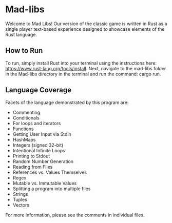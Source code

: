 # Mad-libs
Welcome to Mad Libs! Our version of the classic game is written in Rust
as a single player text-based experience designed to showcase elements of the
Rust language. 

## How to Run
To run, simply install Rust into your terminal using the 
instructions here: https://www.rust-lang.org/tools/install. Next, navigate to 
the mad-libs folder in the Mad-libs directory in the terminal and run the 
command: cargo run. 

## Language Coverage
Facets of the language demonstrated by this program are:
- Commenting
- Conditionals
- For loops and iterators
- Functions
- Getting User Input via Stdin
- HashMaps
- Integers (signed 32-bit)
- Intentional Infinite Loops
- Printing to Stdout
- Random Number Generation
- Reading from Files
- References vs. Values Themselves
- Regex
- Mutable vs. Immutable Values
- Splitting a program into multiple files
- Strings
- Tuples
- Vectors

For more information, please see the comments in individual files.